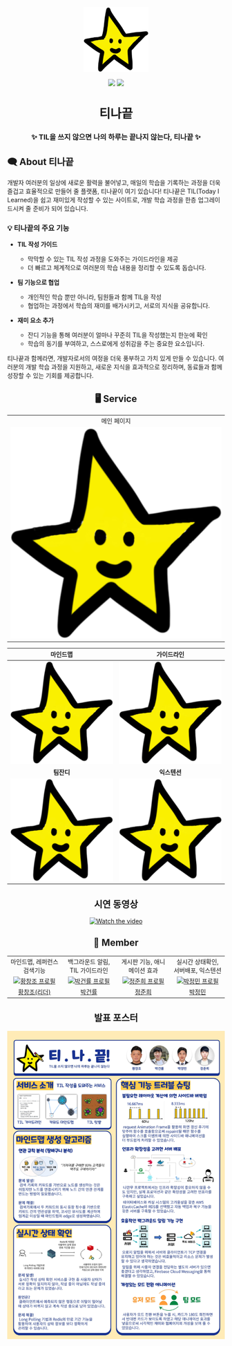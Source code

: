 <div align="center">
<a href="https://tilfullstop.site/">
<img width="150px" src="https://github.com/jungle-FullStop/frontend/blob/main/public/logo.png" alt="티나끝 이동하기"/>
</a>


[![](https://img.shields.io/badge/-FullStop-important?style=flat&logo=airplayvideo&logoColor=white&labelColor=black&color=%FFFF00)](https://tilfullstop.site/home)
[![](https://img.shields.io/badge/-FullStop_Extension-important?style=flat&logo=angellist&logoColor=balck&labelColor=black&color=white)
](https://chromewebstore.google.com/detail/%ED%8B%B0%EB%82%98%EB%81%9D-til-%EC%9E%91%EC%84%B1%EB%8F%84%EC%9A%B0%EB%AF%B8/iippaokmojjmpmgcpidfeniaodkbpphl?hl=ko&authuser=0)



# 티나끝

### ✨ TIL을 쓰지 않으면 나의 하루는 끝나지 않는다, 티나끝 ✨

<div align="left">

## 🗨️ About 티나끝


개발자 여러분의 일상에 새로운 활력을 불어넣고, 매일의 학습을 기록하는 과정을 더욱 즐겁고 효율적으로 만들어 줄 플랫폼, 티나끝이 여기 있습니다! 티나끝은 TIL(Today I Learned)을 쉽고 재미있게 작성할 수 있는 사이트로, 개발 학습 과정을 한층 업그레이드시켜 줄 준비가 되어 있습니다.


### 💡 티나끝의 주요 기능

- **TIL 작성 가이드**
  - 막막할 수 있는 TIL 작성 과정을 도와주는 가이드라인을 제공
  - 더 빠르고 체계적으로 여러분의 학습 내용을 정리할 수 있도록 돕습니다.

- **팀 기능으로 협업**
  - 개인적인 학습 뿐만 아니라, 팀원들과 함께 TIL을 작성
  - 협업하는 과정에서 학습의 재미를 배가시키고, 서로의 지식을 공유합니다.

- **재미 요소 추가**
  - 잔디 기능을 통해 여러분이 얼마나 꾸준히 TIL을 작성했는지 한눈에 확인
  - 학습의 동기를 부여하고, 스스로에게 성취감을 주는 중요한 요소입니다.

티나끝과 함께라면, 개발자로서의 여정을 더욱 풍부하고 가치 있게 만들 수 있습니다. 여러분의 개발 학습 과정을 지원하고, 새로운 지식을 효과적으로 정리하며, 동료들과 함께 성장할 수 있는 기회를 제공합니다.

</div>

## 🖥️ Service

<table>
<tr >
<td align="center">
메인 페이지
</td>
</tr>
<tr>
<td align="center">
      <img src='https://github.com/jungle-FullStop/frontend/blob/main/public/logo.png'>
    </td>
</tr>
</table>


|                                                        마인드맵                                                        |                                                         가이드라인                                                        |
| :---------------------------------------------------------------------------------------------------------------------: | :---------------------------------------------------------------------------------------------------------------------: |
| <img src='https://github.com/jungle-FullStop/frontend/blob/main/public/logo.png'> | <img src='https://github.com/jungle-FullStop/frontend/blob/main/public/logo.png'> |
|                                                     <b>팀잔디</b>                                                      |                                                <b>익스텐션</b>                                                |
| <img src='https://github.com/jungle-FullStop/frontend/blob/main/public/logo.png'> | <img src='https://github.com/jungle-FullStop/frontend/blob/main/public/logo.png'> |


## 시연 동영상
[![Watch the video](https://img.youtube.com/vi/R29g41kvHS4/maxresdefault.jpg)](https://www.youtube.com/watch?v=R29g41kvHS4)


## 👻 Member

<table>
<tr>
<td align="center"> 마인드맵, 레퍼런스 검색기능 </td>
<td align="center"> 백그라운드 알림, TIL 가이드라인 </td>
<td align="center"> 게시판 기능, 애니메이션 효과 </td>
<td align="center"> 실시간 상태확인, 서버배포, 익스텐션 </td>
</tr>
  <tr>
    <td align="center" width="120px">
      <a href="https://github.com/YellaCRE" target="_blank">
        <img src="https://avatars.githubusercontent.com/u/76480887?v=4" alt="황창조 프로필" />
      </a>
    </td>
    <td align="center" width="120px">
      <a href="https://github.com/gun9311" target="_blank">
        <img src="https://avatars.githubusercontent.com/u/147376710?v=4" alt="박건률 프로필" />
      </a>
    </td>
    <td align="center" width="120px">
      <a href="https://github.com/junhee1203" target="_blank">
        <img src="https://avatars.githubusercontent.com/u/147376710?v=4" alt="정준희 프로필" />
      </a>
    </td>
    <td align="center" width="120px">
      <a href="https://github.com/ParkJJungmIn" target="_blank">
        <img src="https://avatars.githubusercontent.com/u/61037158?v=4" alt="박정민 프로필" />
      </a>
    </td>
    
  </tr>
  <tr>
    <td align="center">
      <a href="https://github.com/YellaCRE" target="_blank">
        황창조(리더)
      </a>
    </td>
     <td align="center">
      <a href="https://github.com/gun9311" target="_blank">
       박건률
      </a>
    </td> 
     <td align="center">
      <a href="https://github.com/junhee1203" target="_blank">
       정준희
      </a>
       <td align="center">
      <a href="https://github.com/ParkJJungmIn" target="_blank">
        박정민
      </a>
    </td>
  </tr>
</table>


## 발표 포스터

<img width="600px" src='https://github.com/jungle-FullStop/frontend/blob/main/public/images/fullstop_post.jpg'  alt="장표"/>
